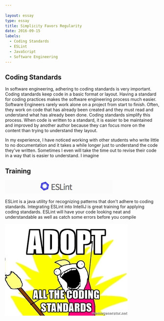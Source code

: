 ```yaml
---

layout: essay
type: essay
title: Simplicity Favors Regularity
date: 2016-09-15
labels:
  - Coding Standards
  - ESLint
  - JavaScript
  - Software Engineering
---
```

## Coding Standards
In software engineering, adhering to coding standards is very important. Coding standards keep code in a basic format or layout. Having a standard for coding practices makes the software engineering process much easier. Software Engineers rarely work alone on a project from start to finish. Often, they work on code that has already been created and they must read and understand what has already been done. Coding standards simplify this process. When code is written to a standard, it is easier to be maintained and improved by another author because they can focus more on the content than trying to understand they layout. 

In my experience, I have noticed working with other students who write little to no documentation and it takes a while longer just to understand the code they've written. Sometimes I even will take the time out to revise their code in a way that is easier to understand. I imagine

## Training
<img src="../images/eslint1.png">

ESLint is a java utility for recognizing patterns that don't adhere to coding standards. Integrating ESLint into IntelliJ is great training for applying coding standards. ESLint will have your code looking neat and understandable as well as catch some errors before you compile

<img src="../images/meme1.jpg">
